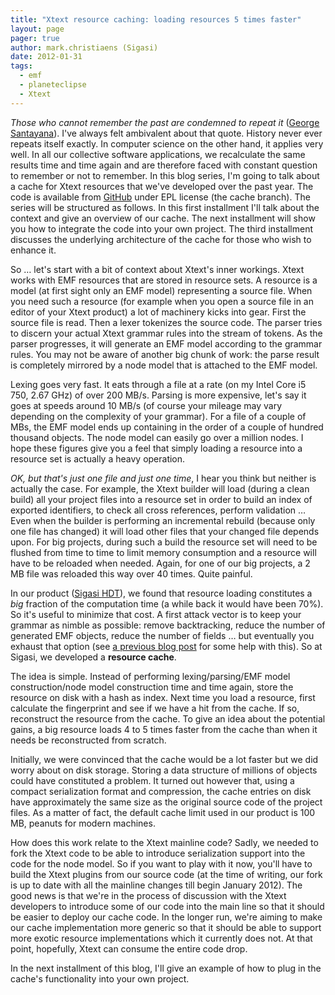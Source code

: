 ```yaml
---
title: "Xtext resource caching: loading resources 5 times faster"
layout: page 
pager: true
author: mark.christiaens (Sigasi)
date: 2012-01-31
tags: 
  - emf
  - planeteclipse
  - Xtext
---
```

<div class="content">
<p><cite>Those who cannot remember the past are condemned to repeat it</cite>  (<a href="http://en.wikipedia.org/wiki/George_Santayana" class="elf-external elf-icon">George Santayana</a>).  I've always felt ambivalent about that quote.  History never ever repeats itself exactly.  In computer science on the other hand, it applies very well.  In all our collective software applications, we recalculate the same results time and time again and are therefore faced with constant question to remember or not to remember.   In this blog series, I'm going to talk about a cache for Xtext resources that we've developed over the past year.  The code is available from <a href="https://github.com/mark-christiaens/xtext" class="elf-external elf-icon">GitHub</a> under <span class="caps">EPL</span> license (the cache branch).  The series will be structured as follows.  In this first installment I'll talk about the context and give an overview of our cache.  The next installment will show you how to integrate the code into your own project.  The third installment discusses the underlying architecture of the cache for those who wish to enhance it. </p>	<p>So &#8230; let's start with a bit of context about Xtext's inner workings.  Xtext works with <span class="caps">EMF</span> resources that are stored in resource sets.   A resource is a model (at first sight only an <span class="caps">EMF</span> model) representing a source file.  When you need such a resource (for example when you open a source file in an editor of your Xtext product) a lot of machinery kicks into gear.  First the source file is read.  Then a lexer tokenizes the source code.  The parser tries to discern your actual Xtext grammar rules into the stream of tokens.  As the parser progresses, it will generate an <span class="caps">EMF</span> model according to the grammar rules.  You may not be aware of another big chunk of work: the parse result is completely mirrored by a node model that is attached to the <span class="caps">EMF</span> model.  </p>	<p>Lexing goes very fast.  It eats through a file at a rate (on my Intel Core i5 750, 2.67 GHz) of over 200 MB/s.  Parsing is more expensive, let's say it goes at speeds around 10 MB/s (of course your mileage may vary depending on the complexity of your grammar).  For a file of a couple of MBs, the <span class="caps">EMF</span> model ends up containing in the order of a couple of hundred thousand objects.  The node model can easily go over a million nodes.   I hope these figures give you a feel that simply loading a resource into a resource set is actually a heavy operation.  </p>	<p><cite>OK, but that's just one file and just one time</cite>, I hear you think but neither is actually the case.  For example, the Xtext builder will load (during a clean build) all your project files into a resource set in order to build an index of exported identifiers, to check all cross references, perform validation &#8230; Even when the builder is performing an incremental rebuild (because only one file has changed) it will load other files that your changed file depends upon.  For big projects, during such a build the resource set will need to be flushed from time to time to limit memory consumption and a resource will have to be reloaded when needed.  Again, for one of our big projects, a 2 MB file was reloaded this way over 40 times.  Quite painful. </p>	<p>In our product (<a href="http://www.sigasi.com">Sigasi <span class="caps">HDT</span></a>), we found that resource loading constitutes a <em>big</em> fraction of the computation time (a while back it would have been 70%).   So it's useful to minimize that cost.  A first attack vector is to keep your grammar as nimble as possible: remove backtracking, reduce the number of generated <span class="caps">EMF</span> objects, reduce the number of fields &#8230; but eventually you exhaust that option (see <a href="http://www.sigasi.com/content/view-complexity-your-xtext-ecore-model">a previous blog post</a> for some help with this).  So at Sigasi, we developed a <strong>resource cache</strong>.  </p>	<p>The idea is simple.  Instead of performing lexing/parsing/EMF model construction/node model construction time and time again, store the resource on disk with a hash as index.   Next time you load a resource, first calculate the fingerprint and see if we have a hit from the cache.  If so, reconstruct the resource from the cache.  To give an idea about the potential gains, a big resource loads 4 to 5 times faster from the cache than when it needs be reconstructed from scratch.</p>	<p>Initially, we were convinced that the cache would be a lot faster but we did worry about on disk storage.  Storing a data structure of millions of objects could have constituted a problem.  It turned out however that, using a compact serialization format and compression, the cache entries on disk have approximately the same size as the original source code of the project files.   As a matter of fact, the default cache limit used in our product is 100 MB, peanuts for modern machines. </p>	<p>How does this work relate to the Xtext mainline code?  Sadly, we needed to fork the Xtext code to be able to introduce serialization support into the code for the node model.  So if you want to play with it now, you'll have to build the Xtext plugins from our source code (at the time of writing, our fork is up to date with all the mainline changes till begin January 2012).   The good news is that we're in the process of discussion with the Xtext developers to introduce some of our code into the main line so that it should be easier to deploy our cache code.   In the longer run, we're aiming to make our cache implementation more generic so that it should be able to support more exotic resource implementations which it currently does not.   At that point, hopefully, Xtext can consume the entire code drop.  </p>	<p>In the next installment of this blog, I'll give an example of how to plug in the cache's functionality into your own project. </p>  </div>

